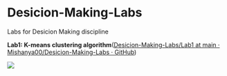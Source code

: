 # Desicion-Making-Labs

Labs for Desicion Making discipline



**Lab1: K-means clustering algorithm**([Desicion-Making-Labs/Lab1 at main · Mishanya00/Desicion-Making-Labs · GitHub](https://github.com/Mishanya00/Desicion-Making-Labs/tree/main/Lab1))

![](C:\Users\HP\AppData\Roaming\marktext\images\2025-02-25-22-07-18-416012754-6275b553-efc5-49b7-8994-56feb45d38bd.png)
